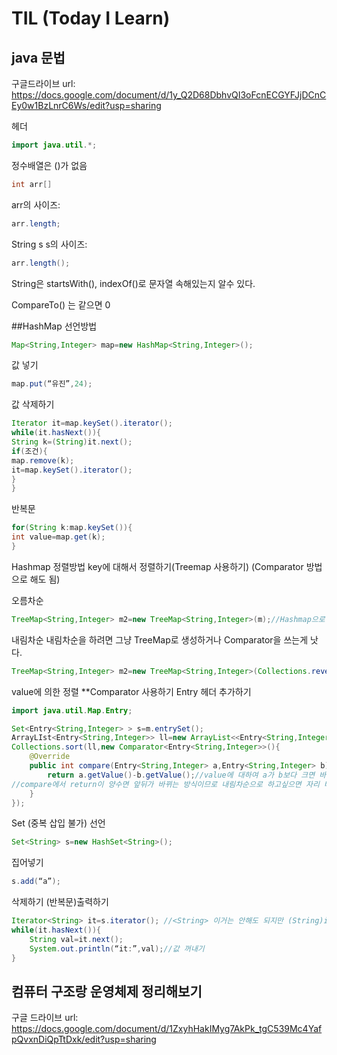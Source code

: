 # TIL (Today I Learn)

## java 문법

구글드라이브 url: https://docs.google.com/document/d/1y_Q2D68DbhvQI3oFcnECGYFJjDCnCEy0w1BzLnrC6Ws/edit?usp=sharing  

헤더
```java
import java.util.*;
```


정수배열은 ()가 없음
```java
int arr[]
```
arr의 사이즈:
```java
arr.length;
```

String s
s의 사이즈: 
```java
arr.length();
```

String은 startsWith(), indexOf()로 문자열 속해있는지 알수 있다.

CompareTo() 는 같으면 0 


##HashMap
선언방법
```java
Map<String,Integer> map=new HashMap<String,Integer>();
```

값 넣기
```java
map.put(“유진”,24);
```
값 삭제하기
```java
Iterator it=map.keySet().iterator();
while(it.hasNext()){
String k=(String)it.next();
if(조건){
map.remove(k);
it=map.keySet().iterator();
}
}
```

반복문
```java
for(String k:map.keySet()){
int value=map.get(k);
}
```
Hashmap 정렬방법
key에 대해서 정렬하기(Treemap 사용하기) (Comparator 방법으로 해도 됨)

오름차순
```java
TreeMap<String,Integer> m2=new TreeMap<String,Integer>(m);//Hashmap으로 만들었으면 treemap에 넣어주기
```
내림차순
내림차순을 하려면 그냥 TreeMap로 생성하거나 Comparator을 쓰는게 낫다.
```java
TreeMap<String,Integer> m2=new TreeMap<String,Integer>(Collections.reverseOrder());
```
value에 의한 정렬
**Comparator 사용하기
Entry 헤더 추가하기
```java
import java.util.Map.Entry;

Set<Entry<String,Integer> > s=m.entrySet();
ArrayLIst<Entry<String,Integer>> ll=new ArrayList<<Entry<String,Integer>>>(s);
Collections.sort(ll,new Comparator<Entry<String,Integer>>(){
	@Override
	public int compare(Entry<String,Integer> a,Entry<String,Integer> b){
		return a.getValue()-b.getValue();//value에 대하여 a가 b보다 크면 바꾼다. (즉 오름차순임)
//compare에서 return이 양수면 앞뒤가 바뀌는 방식이므로 내림차순으로 하고싶으면 자리 바꿔주면 됨
	}
});

```
Set (중복 삽입 불가)
선언
```java
Set<String> s=new HashSet<String>();
```
집어넣기
```java
s.add(“a”);
```
삭제하기
(반복문)출력하기
```java
Iterator<String> it=s.iterator(); //<String> 이거는 안해도 되지만 (String)it.next() 안하면 이렇게 캐스팅 해야한다. 
while(it.hasNext()){
	String val=it.next();
	System.out.println(“it:”,val);//값 꺼내기
}

```  


## 컴퓨터 구조랑 운영체제 정리해보기
구글 드라이브 url: https://docs.google.com/document/d/1ZxyhHakIMyg7AkPk_tgC539Mc4YafpQvxnDiQpTtDxk/edit?usp=sharing
